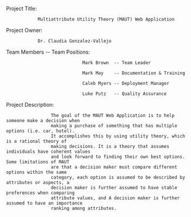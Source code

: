 Project Title:  

                Multiattribute Utility Theory (MAUT) Web Application

Project Owner: 

                Dr. Claudia Gonzalez-Vallejo

Team Members -- Team Positions: 

                                 Mark Brown  -- Team Leader 

                                 Mark May    -- Documentation & Training

                                 Caleb Myers -- Deployment Manager

                                 Luke Putz   -- Quality Assurance

Project Description: 

                     The goal of the MAUT Web Application is to help someone make a decision when
                     making a purchase of something that has multiple options (i.e. car, hotel). 
                     It accomplishes this by using utility theory, which is a rational theory of 
                     making decisions. It is a theory that assumes individuals have coherent values 
                     and look forward to finding their own best options. Some limitations of MAUT
                     are that a decision maker must compare different options within the same 
                     category, each option is assumed to be described by attributes or aspects, a 
                     decision maker is further assumed to have stable preferences when comparing 
                     attribute values, and A decision maker is further assumed to have an importance 
                     ranking among attributes.
